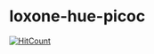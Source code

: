 # loxone-hue-picoc

[![HitCount](https://hits.dwyl.com/marcelschreiner/loxone-hue-picoc.svg?style=flat)](http://hits.dwyl.com/marcelschreiner/loxone-hue-picoc)
